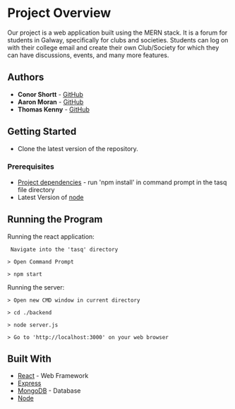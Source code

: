 # Project Overview
Our project is a web application built using the MERN stack. It is a forum for students in Galway, specifically for clubs and societies. Students can log on with their college email and create their own Club/Society for which they can have discussions, events, and many more features.

## Authors

* **Conor Shortt** - [GitHub](https://github.com/conorshortt123)
* **Aaron Moran** - [GitHub](https://github.com/Moran98)
* **Thomas Kenny** - [GitHub](https://github.com/KennyThomas)

## Getting Started

* Clone the latest version of the repository.

### Prerequisites

* [Project dependencies](https://github.com/applied-project-2020/tasq/network/dependencies) - run 'npm install' in command prompt in the tasq file directory <br>
* Latest Version of [node](https://nodejs.org/en/)

## Running the Program

Running the react application:
```
 Navigate into the 'tasq' directory 
```
```
> Open Command Prompt
```
```
> npm start
```
Running the server:
```
> Open new CMD window in current directory
```
```
> cd ./backend 
```
```
> node server.js 
```
```
> Go to 'http://localhost:3000' on your web browser
 ```

## Built With

* [React](https://reactjs.org/) - Web Framework
* [Express](https://expressjs.com/)
* [MongoDB](https://www.mongodb.com/) - Database
* [Node](https://nodejs.org/en/)

